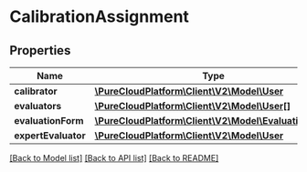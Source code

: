 # CalibrationAssignment

## Properties
Name | Type | Description | Notes
------------ | ------------- | ------------- | -------------
**calibrator** | [**\PureCloudPlatform\Client\V2\Model\User**](User.md) |  | [optional] 
**evaluators** | [**\PureCloudPlatform\Client\V2\Model\User[]**](User.md) |  | [optional] 
**evaluationForm** | [**\PureCloudPlatform\Client\V2\Model\EvaluationForm**](EvaluationForm.md) |  | [optional] 
**expertEvaluator** | [**\PureCloudPlatform\Client\V2\Model\User**](User.md) |  | [optional] 

[[Back to Model list]](../README.md#documentation-for-models) [[Back to API list]](../README.md#documentation-for-api-endpoints) [[Back to README]](../README.md)


